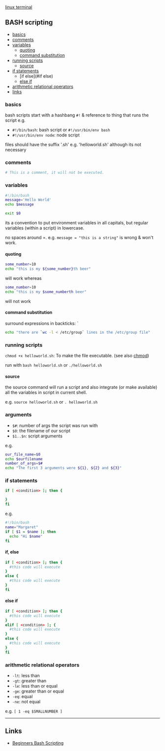 [linux terminal](terminal.md)

## BASH scripting

- [basics](#basics)
- [comments](#comments)
- [variables](#variables)
  - [quoting](#quoting)
  - [command substitution](#command-substitution)
- [running scripts](#running-scripts)
  - [source](#source)
- [if statements](#if-statements)
  - [if else](#if else)
  - [else if](#else-if)
- [arithmetic relational operators](#arithmetic-relational-operators)
- [links](#links)

### basics
bash scripts start with a hashbang `#!` & reference to thing that runs the script e.g.
- `#!/bin/bash`: bash script or `#!/usr/bin/env bash`
- `#!/usr/bin/env node`: node script

files should have the suffix '.sh' e.g. 'helloworld.sh' although its not necessary

### comments
```bash
# This is a comment, it will not be executed.
```

### variables

```bash
#!/bin/bash
message='Hello World'
echo $message

exit $0
```
its a convention to put environment variables in all capitals, but regular variables (within a script) in lowercase.

no spaces around =. e.g. `message = "this is a string"` is wrong & won't work.

#### quoting
```bash
some_number=10
echo "this is my ${some_number}th beer"
```
will work whereas
```bash
some_number=10
echo "this is my $some_numberth beer"
```
will not work

#### command substitution
surround expressions in backticks: `

```bash
echo "there are `wc -l < /etc/group` lines in the /etc/group file"
```

### running scripts
`chmod +x helloworld.sh`: To make the file executable. (see also [chmod](terminal.md#chmod))

run with `bash helloworld.sh` or `./helloworld.sh`

#### source
the source command will run a script and also integrate (or make available) all the variables in script in current shell.

e.g. `source helloworld.sh` or `. helloworld.sh`

### arguments
- `$#`: number of args the script was run with
- `$0`: the filename of our script
- `$1..$n`: script arguments

e.g.
```bash
our_file_name=$0
echo $ourfilename
number_of_args=$#
echo "The first 3 arguments were ${1}, ${2} and ${3}"

```

### if statements
```bash
if [ <condition> ]; then {

}
fi
```

e.g.
```bash
#!/bin/bash
name="Margaret"
if [ $1 = $name ]; then
  echo "Hi $name"
fi

```

#### if, else
```sh
if [ <condition> ]; then {
  #this code will execute
}
else {
  #this code will execute
}
fi
```

#### else if
```sh
if [ <condition> ]; then {
  #this code will execute
}
elif [ <condition> ]; {
  #this code will execute
}
else {
  #this code will execute
}
fi
```

### arithmetic relational operators
- `-lt`: less than
- `-gt`: greater than
- `-le`: less than or equal
- `-ge`: greater than or equal
- `-eq`: equal
- `-ne`: not equal

e.g. `[ 1 -eq $SMALLNUMBER ]`


---

## Links
- [Beginners Bash Scripting](https://help.ubuntu.com/community/Beginners/BashScripting)
